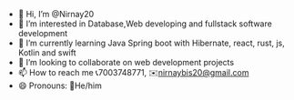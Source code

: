 - 👋 Hi, I’m @Nirnay20
- 👀 I’m interested in Database,Web developing and fullstack software development
- 🌱 I’m currently learning Java Spring boot with Hibernate, react, rust, js, Kotlin and swift 
- 💞️ I’m looking to collaborate on web development projects
- 📫 How to reach me 📞7003748771, ✉️nirnaybis20@gmail.com
- 😄 Pronouns: 👦He/him

<!---
Nirnay20/Nirnay20 is a ✨ special ✨ repository because its `README.md` (this file) appears on your GitHub profile.
You can click the Preview link to take a look at your changes.
--->
